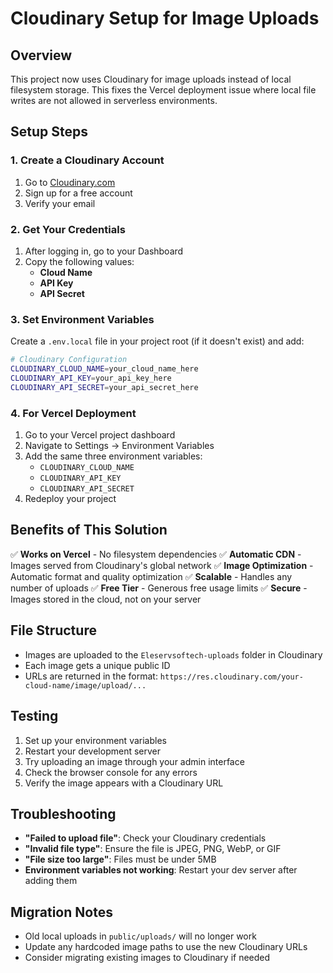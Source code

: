 # Cloudinary Setup for Image Uploads

## Overview
This project now uses Cloudinary for image uploads instead of local filesystem storage. This fixes the Vercel deployment issue where local file writes are not allowed in serverless environments.

## Setup Steps

### 1. Create a Cloudinary Account
1. Go to [Cloudinary.com](https://cloudinary.com)
2. Sign up for a free account
3. Verify your email

### 2. Get Your Credentials
1. After logging in, go to your Dashboard
2. Copy the following values:
   - **Cloud Name**
   - **API Key**
   - **API Secret**

### 3. Set Environment Variables
Create a `.env.local` file in your project root (if it doesn't exist) and add:

```bash
# Cloudinary Configuration
CLOUDINARY_CLOUD_NAME=your_cloud_name_here
CLOUDINARY_API_KEY=your_api_key_here
CLOUDINARY_API_SECRET=your_api_secret_here
```

### 4. For Vercel Deployment
1. Go to your Vercel project dashboard
2. Navigate to Settings → Environment Variables
3. Add the same three environment variables:
   - `CLOUDINARY_CLOUD_NAME`
   - `CLOUDINARY_API_KEY`
   - `CLOUDINARY_API_SECRET`
4. Redeploy your project

## Benefits of This Solution

✅ **Works on Vercel** - No filesystem dependencies
✅ **Automatic CDN** - Images served from Cloudinary's global network
✅ **Image Optimization** - Automatic format and quality optimization
✅ **Scalable** - Handles any number of uploads
✅ **Free Tier** - Generous free usage limits
✅ **Secure** - Images stored in the cloud, not on your server

## File Structure
- Images are uploaded to the `Eleservsoftech-uploads` folder in Cloudinary
- Each image gets a unique public ID
- URLs are returned in the format: `https://res.cloudinary.com/your-cloud-name/image/upload/...`

## Testing
1. Set up your environment variables
2. Restart your development server
3. Try uploading an image through your admin interface
4. Check the browser console for any errors
5. Verify the image appears with a Cloudinary URL

## Troubleshooting
- **"Failed to upload file"**: Check your Cloudinary credentials
- **"Invalid file type"**: Ensure the file is JPEG, PNG, WebP, or GIF
- **"File size too large"**: Files must be under 5MB
- **Environment variables not working**: Restart your dev server after adding them

## Migration Notes
- Old local uploads in `public/uploads/` will no longer work
- Update any hardcoded image paths to use the new Cloudinary URLs
- Consider migrating existing images to Cloudinary if needed
